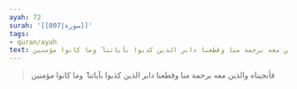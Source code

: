 ```yaml
---
ayah: 72
surah: '[[007|سورة]]'
tags:
- quran/ayah
text: فأنجيناه والذين معه برحمة منا وقطعنا دابر الذين كذبوا بآياتنا ۖ وما كانوا مؤمنين
---
```

> فأنجيناه والذين معه برحمة منا وقطعنا دابر الذين كذبوا بآياتنا ۖ وما كانوا مؤمنين
